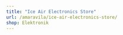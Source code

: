 ```yaml
---
title: "Ice Air Electronics Store"
url: /amaravila/ice-air-electronics-store/
shop: Elektronik
---
```

